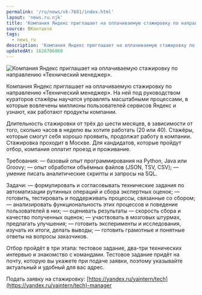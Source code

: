 ```yaml
---
permalink: '/ru/news/vk-7681/index.html'
layout: 'news.ru.njk'
title: 'Компания Яндекс приглашает на оплачиваемую стажировку по направлению «Технический менеджер».'
source: ВКонтакте
tags:
  - news_ru
description: 'Компания Яндекс приглашает на оплачиваемую стажировку по направлению «Технический менеджер».'
updatedAt: 1626706860
---
```

![Компания Яндекс приглашает на оплачиваемую стажировку по направлению «Технический менеджер».](https://sun9-41.userapi.com/sun9-77/impg/SEBpV3dnNqczzxHoftoJo7YZOb2oYHlpuoGNqA/CKPBeaW2D10.jpg?size=1000x471&quality=96&sign=2b206740a70fca0bde97ad628dcdf294&c_uniq_tag=McBI5JN1oCMuPR9XZ_f2wucbG1wBOqyyuOBUMhBJHQ0&type=album)

Компания Яндекс приглашает на оплачиваемую стажировку по направлению «Технический менеджер». На ней под руководством кураторов стажёры научатся управлять масштабными процессами, в которые вовлечены миллионы пользователей сервисов Яндекс и узнают, как работают продукты компании.

Длительность стажировки от трёх до шести месяцев, в зависимости от того, сколько часов в неделю вы хотите работать (20 или 40). Стажёры, которые смогут себя хорошо проявить, продолжат работу в компании. Стажировка проходит в Москве. Для кандидатов, которые пройдут отбор, компания оплатит проезд и проживание.

Требования:
— базовый опыт программирования на Python, Java или Groovy;
— опыт обработки объёмных файлов (JSON, TSV, CSV);
— умение писать аналитические скрипты и запросы на SQL.

Задачи:
— формулировать и согласовывать технические задания по автоматизации рутинных операций и сбора экспертных оценок;
— готовить, тестировать и поддерживать процессы, связанные со сбором;
— анализировать функциональность этих процессов и поведение пользователей в них;
— оценивать результаты — скорость сбора и качество полученных оценок;
— участвовать в мозговых штурмах, предлагать улучшения;
— готовить эксперименты и исследования, изучать их итоги, делать выводы;
— готовить грамотные и понятные ответы на вопросы заказчиков.

Отбор пройдёт в три этапа: тестовое задание, два-три технических интервью и знакомство с командами. Тестовое задание придёт на почту, которую вы укажете при подаче заявки, поэтому указывайте актуальный и удобный для вас адрес.

Подать заявку на стажировку: [https://yandex.ru/yaintern/tech](https://yandex.ru/yaintern/tech)-manager
